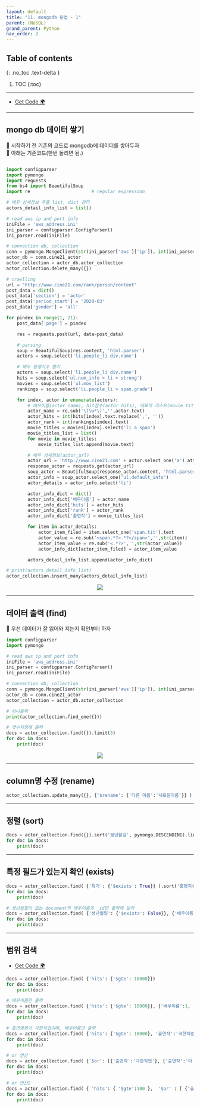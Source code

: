 ```yaml
---
layout: default
title: "11. mongodb 문법 - 1"
parent: (NoSQL)
grand_parent: Python
nav_order: 2
---
```


## Table of contents
{: .no_toc .text-delta }

1. TOC
{:toc}

---

* [Get Code 🌍](https://github.com/EasyCoding-7/pymongo_examples/blob/main/pymongo_1/pymongo_1/pymongo_5.py)

---

## mongo db 데이터 쌓기

🎈 시작하기 전 기존의 코드로 mongodb에 데이터를 쌓아두자<br>
🎈 아래는 기존코드(한번 돌리면 됨.)

```py

import configparser
import pymongo
import requests
from bs4 import BeautifulSoup
import re                       # regular expression

# 배우 상세정보 추출 list, dict 관리
actors_detail_info_list = list()

# read aws ip and port info
iniFile = 'aws_address.ini'
ini_parser = configparser.ConfigParser()
ini_parser.read(iniFile)

# connection db, collection
conn = pymongo.MongoClient(str(ini_parser['aws']['ip']), int(ini_parser['aws']['port']))
actor_db = conn.cine21_actor
actor_collection = actor_db.actor_collection
actor_collection.delete_many({})

# crawlling
url = "http://www.cine21.com/rank/person/content"
post_data = dict()
post_data['section'] = 'actor'
post_data['period_start'] = '2020-03'
post_data['gender'] = 'all'

for pindex in range(1, 21):
    post_data['page'] = pindex

    res = requests.post(url, data=post_data)

    # parsing
    soup = BeautifulSoup(res.content, 'html.parser')
    actors = soup.select('li.people_li div.name')

    # 배우 흥행지수 뽑기
    actors = soup.select('li.people_li div.name')
    hits = soup.select('ul.num_info > li > strong')
    movies = soup.select('ul.mov_list')
    rankings = soup.select('li.people_li > span.grade')

    for index, actor in enumerate(actors):
        # 배우이름(actor_name), hit점수(actor_hits), 대표작 리스트(movie_titles_list) 파싱
        actor_name = re.sub('\(\w*\)','',actor.text)
        actor_hits = int(hits[index].text.replace(',', ''))
        actor_rank = int(rankings[index].text)
        movie_titles = movies[index].select('li a span')
        movie_titles_list = list()
        for movie in movie_titles:
            movie_titles_list.append(movie.text)

        # 배우 상세정보(actor_url)
        actor_url = 'http://www.cine21.com' + actor.select_one('a').attrs['href']
        response_actor = requests.get(actor_url)
        soup_actor = BeautifulSoup(response_actor.content, 'html.parser')
        actor_info = soup_actor.select_one('ul.default_info')
        actor_details = actor_info.select('li')

        actor_info_dict = dict()
        actor_info_dict['배우이름'] = actor_name
        actor_info_dict['hits'] = actor_hits
        actor_info_dict['rank'] = actor_rank
        actor_info_dict['출연작'] = movie_titles_list

        for item in actor_details:
            actor_item_filed = item.select_one('span.tit').text
            actor_value = re.sub('<span.*?>.*?</span>','',str(item))
            actor_item_value = re.sub('<.*?>','',str(actor_value))
            actor_info_dict[actor_item_filed] = actor_item_value

        actors_detail_info_list.append(actor_info_dict)

# print(actors_detail_info_list)
actor_collection.insert_many(actors_detail_info_list)
```

<p align="center">
  <img src="https://taehyungs-programming-blog.github.io/blog/assets/images/python/nosql/nosql-11-1.png"/>
</p>

---

## 데이터 출력 (find)

🎈 우선 데이터가 잘 읽어와 지는지 확인부터 하자

```py
import configparser
import pymongo

# read aws ip and port info
iniFile = 'aws_address.ini'
ini_parser = configparser.ConfigParser()
ini_parser.read(iniFile)

# connection db, collection
conn = pymongo.MongoClient(str(ini_parser['aws']['ip']), int(ini_parser['aws']['port']))
actor_db = conn.cine21_actor
actor_collection = actor_db.actor_collection

# 하나출력
print(actor_collection.find_one({}))

# 갯수지정해 출력
docs = actor_collection.find({}).limit(3)
for doc in docs:
    print(doc)
```

<p align="center">
  <img src="https://taehyungs-programming-blog.github.io/blog/assets/images/python/nosql/nosql-11-2.png"/>
</p>

---

## column명 수정 (rename)

```py
actor_collection.update_many({}, {'$rename': {'다른 이름':'새로운이름'}} )
```

---

## 정렬 (sort)

```py
docs = actor_collection.find({}).sort('생년월일', pymongo.DESCENDING).limit(20)
for doc in docs:
    print(doc)
```

---

## 특정 필드가 있는지 확인 (exists)

```py
docs = actor_collection.find( {'특기': {'$exists': True}} ).sort('흥행지수').limit(5)
for doc in docs:
    print(doc)
```

```py
# 생년월일이 없는 document의 배우이름과 _id만 출력해 달라
docs = actor_collection.find( {'생년월일': {'$exists': False}}, {'배우이름':1, '_id':1} )
for doc in docs:
    print(doc)
```

---

## 범위 검색

* [Get Code 🌍](https://github.com/EasyCoding-7/pymongo_examples/blob/main/pymongo_1/pymongo_1/pymongo_6.py)

```py
docs = actor_collection.find( {'hits': {'$gte': 10000}})
for doc in docs:
    print(doc)
```

```py
# 배우이름만 출력
docs = actor_collection.find( {'hits': {'$gte': 10000}}, {'배우이름':1, '_id':0})
for doc in docs:
    print(doc)
```

```py
# 출연영화가 극한직업이며, 배우이름만 출력
docs = actor_collection.find( {'hits': {'$gte': 10000}, '출연작':'극한직업' }, {'배우이름':1, '_id':0})
for doc in docs:
    print(doc)
```

```py
# or 연산
docs = actor_collection.find( {'$or': [{'출연작':'극한직업'}, {'출연작':'더 킹'}]}, {'배우이름':1, '_id':0})
for doc in docs:
    print(doc)
```

```py
# or 연산2
docs = actor_collection.find( { 'hits': { '$gte':100 },  '$or' : [ {'출연작':'극한직업'}, {'출연작':'더 킹'} ] }, { '배우이름':1, '_id':0 } )
for doc in docs:
    print(doc)
```
